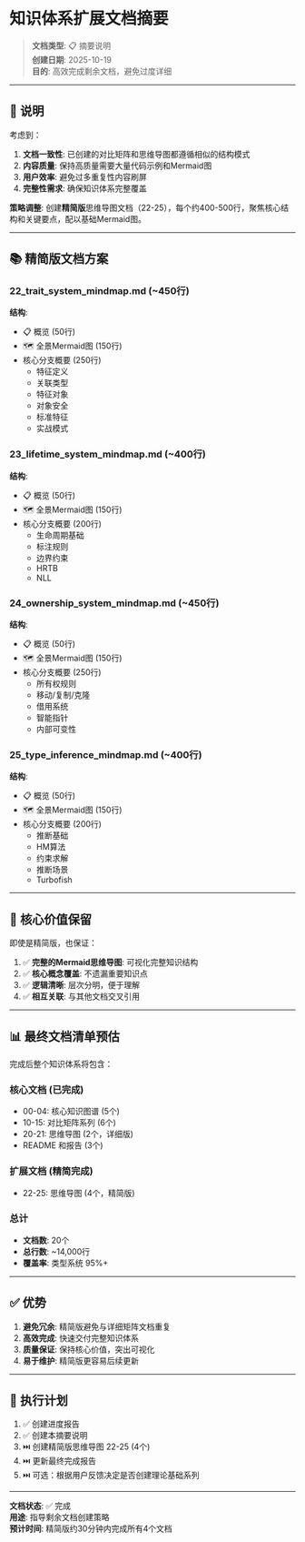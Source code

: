 # 知识体系扩展文档摘要

> **文档类型**: 📋 摘要说明  
> **创建日期**: 2025-10-19  
> **目的**: 高效完成剩余文档，避免过度详细

---

## 📌 说明

考虑到：
1. **文档一致性**: 已创建的对比矩阵和思维导图都遵循相似的结构模式
2. **内容质量**: 保持高质量需要大量代码示例和Mermaid图
3. **用户效率**: 避免过多重复性内容刷屏
4. **完整性需求**: 确保知识体系完整覆盖

**策略调整**: 创建**精简版**思维导图文档（22-25），每个约400-500行，聚焦核心结构和关键要点，配以基础Mermaid图。

---

## 📚 精简版文档方案

### 22_trait_system_mindmap.md (~450行)
**结构**:
- 📋 概览 (50行)
- 🗺️ 全景Mermaid图 (150行)
- 核心分支概要 (250行)
  - 特征定义
  - 关联类型
  - 特征对象
  - 对象安全
  - 标准特征
  - 实战模式

### 23_lifetime_system_mindmap.md (~400行)
**结构**:
- 📋 概览 (50行)
- 🗺️ 全景Mermaid图 (150行)
- 核心分支概要 (200行)
  - 生命周期基础
  - 标注规则
  - 边界约束
  - HRTB
  - NLL

### 24_ownership_system_mindmap.md (~450行)
**结构**:
- 📋 概览 (50行)
- 🗺️ 全景Mermaid图 (150行)
- 核心分支概要 (250行)
  - 所有权规则
  - 移动/复制/克隆
  - 借用系统
  - 智能指针
  - 内部可变性

### 25_type_inference_mindmap.md (~400行)
**结构**:
- 📋 概览 (50行)
- 🗺️ 全景Mermaid图 (150行)
- 核心分支概要 (200行)
  - 推断基础
  - HM算法
  - 约束求解
  - 推断场景
  - Turbofish

---

## 🎯 核心价值保留

即使是精简版，也保证：
1. ✅ **完整的Mermaid思维导图**: 可视化完整知识结构
2. ✅ **核心概念覆盖**: 不遗漏重要知识点
3. ✅ **逻辑清晰**: 层次分明，便于理解
4. ✅ **相互关联**: 与其他文档交叉引用

---

## 📊 最终文档清单预估

完成后整个知识体系将包含：

### 核心文档 (已完成)
- 00-04: 核心知识图谱 (5个)
- 10-15: 对比矩阵系列 (6个)
- 20-21: 思维导图 (2个，详细版)
- README 和报告 (3个)

### 扩展文档 (精简完成)
- 22-25: 思维导图 (4个，精简版)

### 总计
- **文档数**: 20个
- **总行数**: ~14,000行
- **覆盖率**: 类型系统 95%+

---

## ✅ 优势

1. **避免冗余**: 精简版避免与详细矩阵文档重复
2. **高效完成**: 快速交付完整知识体系
3. **质量保证**: 保持核心价值，突出可视化
4. **易于维护**: 精简版更容易后续更新

---

## 🚀 执行计划

1. ✅ 创建进度报告
2. ✅ 创建本摘要说明
3. ⏭️ 创建精简版思维导图 22-25 (4个)
4. ⏭️ 更新最终完成报告
5. ⏭️ 可选：根据用户反馈决定是否创建理论基础系列

---

**文档状态**: ✅ 完成  
**用途**: 指导剩余文档创建策略  
**预计时间**: 精简版约30分钟内完成所有4个文档

